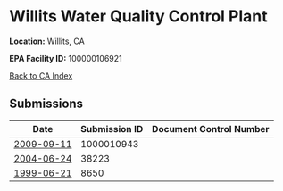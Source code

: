 # Willits Water Quality Control Plant

**Location:** Willits, CA

**EPA Facility ID:** 100000106921

[Back to CA Index](../../index.md)

## Submissions

| Date | Submission ID | Document Control Number |
|------|--------------|-------------------------|
| [2009-09-11](submissions/1000010943.md) | 1000010943 |  |
| [2004-06-24](submissions/38223.md) | 38223 |  |
| [1999-06-21](submissions/8650.md) | 8650 |  |
